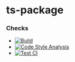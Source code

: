 # ts-package
### Checks
* [![Build](https://github.com/JoshMerlino/ts-package/actions/workflows/build.yml/badge.svg)](https://github.com/JoshMerlino/ts-package/actions/workflows/build.yml)
* [![Code Style Analysis](https://github.com/JoshMerlino/ts-package/actions/workflows/code-style-analysis.yml/badge.svg)](https://github.com/JoshMerlino/ts-package/actions/workflows/code-style-analysis.yml)
* [![Test CI](https://github.com/JoshMerlino/ts-package/actions/workflows/test-ci.yml/badge.svg)](https://github.com/JoshMerlino/ts-package/actions/workflows/test-ci.yml)

